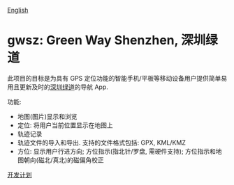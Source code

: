 [English](README.md)

# gwsz: Green Way Shenzhen, 深圳绿道

此项目的目标是为具有 GPS 定位功能的智能手机/平板等移动设备用户提供简单易用且更新及时的[深圳绿道](http://www.gdgreenway.net/ViewMessage.aspx?MessageId=118058&ColumnId=510)的导航 App.

功能:

* 地图(图片)显示和浏览
* 定位: 将用户当前位置显示在地图上
* 轨迹记录
* 轨迹文件的导入和导出. 支持的文件格式包括: GPX, KML/KMZ
* 方位: 显示用户行进方向; 方位指示(指北针/罗盘, 需硬件支持); 方位指示和地图朝向(磁北/真北)的磁偏角校正


[开发计划](plan_zh_CN.md)
